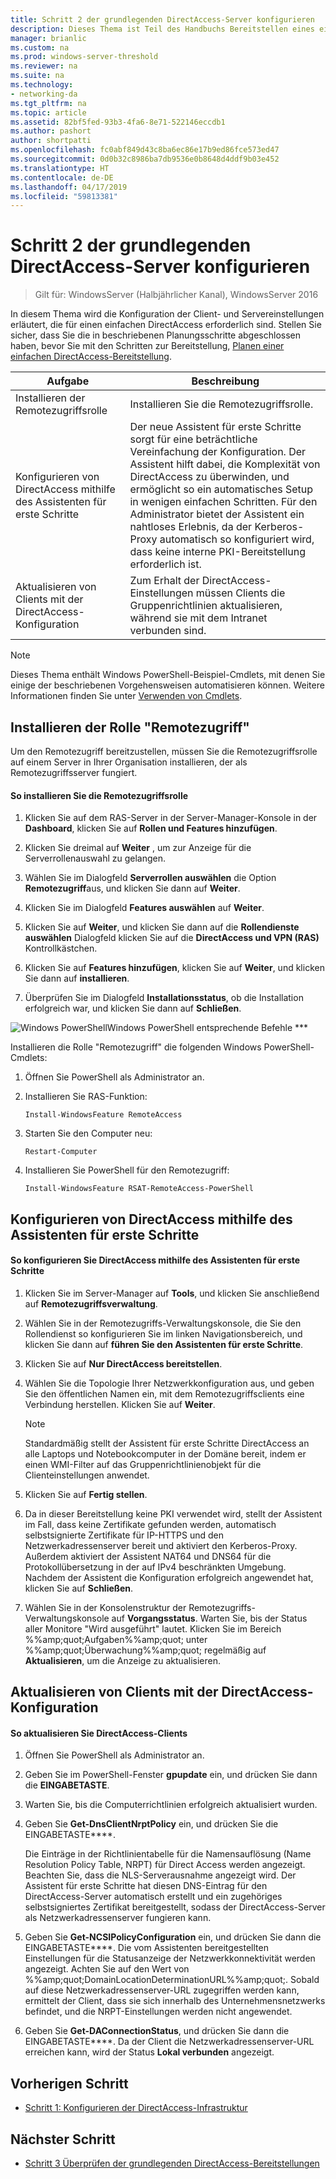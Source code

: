 ```yaml
---
title: Schritt 2 der grundlegenden DirectAccess-Server konfigurieren
description: Dieses Thema ist Teil des Handbuchs Bereitstellen eines einzelnen DirectAccess-Servers mithilfe der erste Schritte-Assistenten für Windows Server 2016
manager: brianlic
ms.custom: na
ms.prod: windows-server-threshold
ms.reviewer: na
ms.suite: na
ms.technology:
- networking-da
ms.tgt_pltfrm: na
ms.topic: article
ms.assetid: 82bf5fed-93b3-4fa6-8e71-522146eccdb1
ms.author: pashort
author: shortpatti
ms.openlocfilehash: fc0abf849d43c8ba6ec86e17b9ed86fce573ed47
ms.sourcegitcommit: 0d0b32c8986ba7db9536e0b8648d4ddf9b03e452
ms.translationtype: HT
ms.contentlocale: de-DE
ms.lasthandoff: 04/17/2019
ms.locfileid: "59813381"
---
```

# <a name="step-2-configure-the-basic-directaccess-server"></a>Schritt 2 der grundlegenden DirectAccess-Server konfigurieren

>Gilt für: WindowsServer (Halbjährlicher Kanal), WindowsServer 2016

In diesem Thema wird die Konfiguration der Client- und Servereinstellungen erläutert, die für einen einfachen DirectAccess erforderlich sind. Stellen Sie sicher, dass Sie die in beschriebenen Planungsschritte abgeschlossen haben, bevor Sie mit den Schritten zur Bereitstellung, [Planen einer einfachen DirectAccess-Bereitstellung](Plan-a-Basic-DirectAccess-Deployment.md).  
  
|Aufgabe|Beschreibung|  
|----|--------|  
|Installieren der Remotezugriffsrolle|Installieren Sie die Remotezugriffsrolle.|  
|Konfigurieren von DirectAccess mithilfe des Assistenten für erste Schritte|Der neue Assistent für erste Schritte sorgt für eine beträchtliche Vereinfachung der Konfiguration. Der Assistent hilft dabei, die Komplexität von DirectAccess zu überwinden, und ermöglicht so ein automatisches Setup in wenigen einfachen Schritten. Für den Administrator bietet der Assistent ein nahtloses Erlebnis, da der Kerberos-Proxy automatisch so konfiguriert wird, dass keine interne PKI-Bereitstellung erforderlich ist.|  
|Aktualisieren von Clients mit der DirectAccess-Konfiguration|Zum Erhalt der DirectAccess-Einstellungen müssen Clients die Gruppenrichtlinien aktualisieren, während sie mit dem Intranet verbunden sind.|  
  
> [!NOTE]  
> Dieses Thema enthält Windows PowerShell-Beispiel-Cmdlets, mit denen Sie einige der beschriebenen Vorgehensweisen automatisieren können. Weitere Informationen finden Sie unter [Verwenden von Cmdlets](https://go.microsoft.com/fwlink/p/?linkid=230693).  
  
## <a name="BKMK_Role"></a>Installieren der Rolle "Remotezugriff"  
Um den Remotezugriff bereitzustellen, müssen Sie die Remotezugriffsrolle auf einem Server in Ihrer Organisation installieren, der als Remotezugriffsserver fungiert.  
  
#### <a name="to-install-the-remote-access-role"></a>So installieren Sie die Remotezugriffsrolle  
  
1.  Klicken Sie auf dem RAS-Server in der Server-Manager-Konsole in der **Dashboard**, klicken Sie auf **Rollen und Features hinzufügen**.  
  
2.  Klicken Sie dreimal auf **Weiter** , um zur Anzeige für die Serverrollenauswahl zu gelangen.  
  
3.  Wählen Sie im Dialogfeld **Serverrollen auswählen** die Option **Remotezugriff**aus, und klicken Sie dann auf **Weiter**.  
  
4.  Klicken Sie im Dialogfeld **Features auswählen** auf **Weiter**.  
  
5.  Klicken Sie auf **Weiter**, und klicken Sie dann auf die **Rollendienste auswählen** Dialogfeld klicken Sie auf die **DirectAccess und VPN (RAS)** Kontrollkästchen.  
  
6.  Klicken Sie auf **Features hinzufügen**, klicken Sie auf **Weiter**, und klicken Sie dann auf **installieren**.  
  
7.  Überprüfen Sie im Dialogfeld **Installationsstatus**, ob die Installation erfolgreich war, und klicken Sie dann auf **Schließen**.  
  
![Windows PowerShell](../../../media/Step-2-Configure-the-DirectAccess-Server/PowerShellLogoSmall.gif)Windows PowerShell entsprechende Befehle ***  
  
Installieren die Rolle "Remotezugriff" die folgenden Windows PowerShell-Cmdlets: 

1. Öffnen Sie PowerShell als Administrator an.

2. Installieren Sie RAS-Funktion:

   ```  
   Install-WindowsFeature RemoteAccess   
   ```  

3. Starten Sie den Computer neu:

   ```
   Restart-Computer
   ```
   
4. Installieren Sie PowerShell für den Remotezugriff:

   ```
   Install-WindowsFeature RSAT-RemoteAccess-PowerShell
   ```



  
## <a name="configure-directaccess-with-the-getting-started-wizard"></a>Konfigurieren von DirectAccess mithilfe des Assistenten für erste Schritte  
  
#### <a name="to-configure-directaccess-using-the-getting-started-wizard"></a>So konfigurieren Sie DirectAccess mithilfe des Assistenten für erste Schritte  
  
1.  Klicken Sie im Server-Manager auf **Tools**, und klicken Sie anschließend auf **Remotezugriffsverwaltung**.  
  
2.  Wählen Sie in der Remotezugriffs-Verwaltungskonsole, die Sie den Rollendienst so konfigurieren Sie im linken Navigationsbereich, und klicken Sie dann auf **führen Sie den Assistenten für erste Schritte**.  
  
3.  Klicken Sie auf **Nur DirectAccess bereitstellen**.  
  
4.  Wählen Sie die Topologie Ihrer Netzwerkkonfiguration aus, und geben Sie den öffentlichen Namen ein, mit dem Remotezugriffsclients eine Verbindung herstellen. Klicken Sie auf **Weiter**.  
  
    > [!NOTE]  
    > Standardmäßig stellt der Assistent für erste Schritte DirectAccess an alle Laptops und Notebookcomputer in der Domäne bereit, indem er einen WMI-Filter auf das Gruppenrichtlinienobjekt für die Clienteinstellungen anwendet.  
  
5.  Klicken Sie auf **Fertig stellen**.  
  
6.  Da in dieser Bereitstellung keine PKI verwendet wird, stellt der Assistent im Fall, dass keine Zertifikate gefunden werden, automatisch selbstsignierte Zertifikate für IP-HTTPS und den Netzwerkadressenserver bereit und aktiviert den Kerberos-Proxy. Außerdem aktiviert der Assistent NAT64 und DNS64 für die Protokollübersetzung in der auf IPv4 beschränkten Umgebung. Nachdem der Assistent die Konfiguration erfolgreich angewendet hat, klicken Sie auf **Schließen**.  
  
7.  Wählen Sie in der Konsolenstruktur der Remotezugriffs-Verwaltungskonsole auf **Vorgangsstatus**. Warten Sie, bis der Status aller Monitore "Wird ausgeführt" lautet. Klicken Sie im Bereich %%amp;quot;Aufgaben%%amp;quot; unter %%amp;quot;Überwachung%%amp;quot; regelmäßig auf **Aktualisieren**, um die Anzeige zu aktualisieren.  
  
## <a name="update-clients-with-the-directaccess-configuration"></a>Aktualisieren von Clients mit der DirectAccess-Konfiguration  
  
#### <a name="to-update-directaccess-clients"></a>So aktualisieren Sie DirectAccess-Clients  
  
1.  Öffnen Sie PowerShell als Administrator an.  
  
2.  Geben Sie im PowerShell-Fenster **gpupdate** ein, und drücken Sie dann die **EINGABETASTE**.  
  
3.  Warten Sie, bis die Computerrichtlinien erfolgreich aktualisiert wurden.  
  
4.  Geben Sie **Get-DnsClientNrptPolicy** ein, und drücken Sie die EINGABETASTE****.  
  
    Die Einträge in der Richtlinientabelle für die Namensauflösung (Name Resolution Policy Table, NRPT) für Direct Access werden angezeigt. Beachten Sie, dass die NLS-Serverausnahme angezeigt wird. Der Assistent für erste Schritte hat diesen DNS-Eintrag für den DirectAccess-Server automatisch erstellt und ein zugehöriges selbstsigniertes Zertifikat bereitgestellt, sodass der DirectAccess-Server als Netzwerkadressenserver fungieren kann.  
  
5.  Geben Sie **Get-NCSIPolicyConfiguration** ein, und drücken Sie dann die EINGABETASTE****. Die vom Assistenten bereitgestellten Einstellungen für die Statusanzeige der Netzwerkkonnektivität werden angezeigt. Achten Sie auf den Wert von %%amp;quot;DomainLocationDeterminationURL%%amp;quot;. Sobald auf diese Netzwerkadressenserver-URL zugegriffen werden kann, ermittelt der Client, dass sie sich innerhalb des Unternehmensnetzwerks befindet, und die NRPT-Einstellungen werden nicht angewendet.  
  
6.  Geben Sie **Get-DAConnectionStatus**, und drücken Sie dann die EINGABETASTE****. Da der Client die Netzwerkadressenserver-URL erreichen kann, wird der Status **Lokal verbunden** angezeigt.  
  
## <a name="BKMK_Links"></a>Vorherigen Schritt  
  
-   [Schritt 1: Konfigurieren der DirectAccess-Infrastruktur](Step-1-Configure-the-DirectAccess-Infrastructure.md)  
  
## <a name="next-step"></a>Nächster Schritt  
  
-   [Schritt 3 Überprüfen der grundlegenden DirectAccess-Bereitstellungen](da-basic-configure-s3-verify.md)  
  



